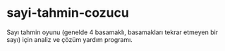 # sayi-tahmin-cozucu
Sayı tahmin oyunu (genelde 4 basamaklı, basamakları tekrar etmeyen bir sayı) için analiz ve çözüm yardım programı.
